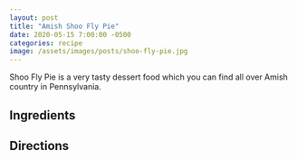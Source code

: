 ```yaml
---
layout: post
title: "Amish Shoo Fly Pie"
date: 2020-05-15 7:00:00 -0500
categories: recipe
image: /assets/images/posts/shoo-fly-pie.jpg
---
```


Shoo Fly Pie is a very tasty dessert food which you can find all over Amish country in Pennsylvania.

## Ingredients

## Directions
